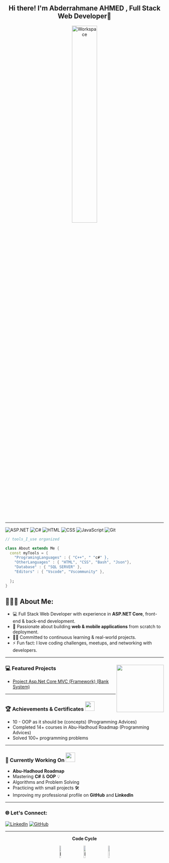 <div align="center" width="50">

<h2>Hi there! I'm Abderrahmane AHMED , Full Stack Web Developer👋</h2>
<img src="https://github.com/SP-XD/SP-XD/blob/main/images/dev-working_rounded.gif?raw=true" href="https://github.com/sp-xd" alt="Workspace"  width="40%"/><br> 



</div>

<hr></hr>



![ASP.NET](https://img.shields.io/badge/ASP.NET-%2300455F.svg?style=flat&logo=dot-net&logoColor=white)
![C#](https://img.shields.io/badge/C%23-239120?style=flat&logo=c-sharp&logoColor=white)
![HTML](https://img.shields.io/badge/HTML5-E34F26?style=flat&logo=html5&logoColor=white)
![CSS](https://img.shields.io/badge/CSS3-1572B6?style=flat&logo=css3&logoColor=white)
![JavaScript](https://img.shields.io/badge/JavaScript-F7DF1E?style=flat&logo=javascript&logoColor=black)
![Git](https://img.shields.io/badge/Git-F05032?style=flat&logo=git&logoColor=white)



```dart
// tools_I_use organized

class About extends Me { 
  const myTools = {  
    "ProgramingLanguages" : { "C++", " "c#" },
    "OtherLanguages" : { "HTML", "CSS", "Bash", "Json"},
    "Database" : { "SQL SERVER" },
    "Editors" : { "Vscode", "Vscommunity" },
   
  };
}
```

<h2 align="left">👨🏻‍💻 About Me:</h2>

- :computer: Full Stack Web Developer with experience in **ASP.NET Core**, front-end & back-end development. 
- :rocket: Passionate about building **web & mobile applications** from scratch to deployment.  
- :man_technologist: Committed to continuous learning & real-world projects. 
- :zap: Fun fact: I love coding challenges, meetups, and networking with developers.

---
### 💻 Featured Projects <img align="right" src="https://media.giphy.com/media/qgQUggAC3Pfv687qPC/giphy.gif" width="150" />
- [Project Asp.Net Core MVC (Framework) (Bank System)](https://github.com/Abderrahmane-AHMED/Bank-System)


---

### 🏆 Achievements & Certificates <img src="https://media.giphy.com/media/26FPnsRww5Zm4/giphy.gif" width="30">
- 10 - OOP as it should be (concepts) (Programming Advices)
- Completed 14+ courses in Abu-Hadhoud Roadmap (Programming Advices)
- Solved 100+ programming problems

---

### 🎯 Currently Working On <img src="https://media.giphy.com/media/xT8qBepJQzUjXpeWU8/giphy.gif" width="30">
- **Abu-Hadhoud Roadmap**
- Mastering **C#** & **OOP** 💡  
- Algorithms and Problem Solving  
- Practicing with small projects 🛠️  
- Improving my professional profile on **GitHub** and **LinkedIn**

---
### 🌐 Let's Connect:
[![LinkedIn](https://img.shields.io/badge/-LinkedIn-blue?style=flat-square&logo=linkedin&logoColor=white)](https://www.linkedin.com/in/abderrahmane-ahmed-69436438a/)
[![GitHub](https://img.shields.io/badge/-GitHub-black?style=flat-square&logo=github&logoColor=white)](https://github.com/YOUR_GITHUB_USERNAME)




<div align="center" >
<a  href="https://github.com/SP-XD">



</a>


  
<hr></hr>

**Code Cycle**<br>



<img src="https://raw.githubusercontent.com/Tarikul-Islam-Anik/Animated-Fluent-Emojis/master/Emojis/Smilies/Face%20with%20Spiral%20Eyes.png" width="10%" alt="Broken system!"/>
&nbsp;&nbsp;&nbsp;&nbsp;&nbsp;
<img src="https://raw.githubusercontent.com/Tarikul-Islam-Anik/Animated-Fluent-Emojis/master/Emojis/Smilies/Relieved%20Face.png" width="10%" alt="It's working!"/>
&nbsp;&nbsp;&nbsp;&nbsp;&nbsp;
<img src="https://raw.githubusercontent.com/Tarikul-Islam-Anik/Animated-Fluent-Emojis/master/Emojis/Smilies/Astonished%20Face.png" width="10%" alt="It's working but you don't know how!"/><br>



<!--img src="https://github.com/SP-XD/SP-XD/blob/main/images/this_page_is.gif?raw=true"  width="40%"/-->

</div>


